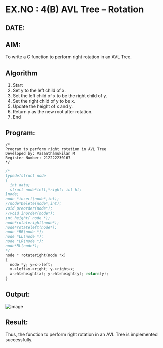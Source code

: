 # EX.NO : 4(B) AVL Tree – Rotation
## DATE:
## AIM:
To write a C function to perform right rotation in an AVL Tree.

## Algorithm
1. Start 
2. Set y to the left child of x. 
3. Set the left child of x to be the right child of y. 
4. Set the right child of y to be x. 
5. Update the height of x and y. 
6. Return y as the new root after rotation. 
7. End  

## Program:
```
/*
Program to perform right rotation in AVL Tree
Developed by: Vasanthamukilan M
Register Number: 212222230167
*/
```
```c
/*
typedefstruct node
{
  int data;
  struct node*left,*right; int ht;
}node;
node *insert(node*,int);
//node*Delete(node*,int);
void preorder(node*);
//void inorder(node*);
int height( node *);
node*rotateright(node*);
node*rotateleft(node*);
node *RR(node *);
node *LL(node *);
node *LR(node *);
node*RL(node*);
*/
node * rotateright(node *x)
{
  node *y; y=x->left;
  x->left=y->right; y->right=x;
  x->ht=height(x); y->ht=height(y); return(y);
}
```
## Output:
![image](https://github.com/user-attachments/assets/d260c260-c664-48fa-b021-1217e2392df2)



## Result:
Thus, the function to perform right rotation in an AVL Tree is implemented successfully.
